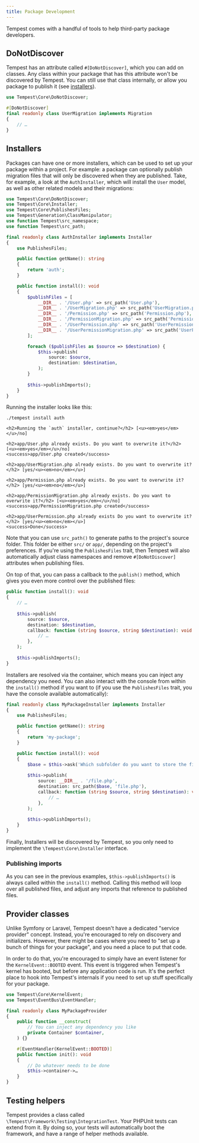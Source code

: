```yaml
---
title: Package Development
---
```


Tempest comes with a handful of tools to help third-party package developers.

## DoNotDiscover

Tempest has an attribute called `#[DoNotDiscover]`, which you can add on classes. Any class within your package that has this attribute won't be discovered by Tempest. You can still use that class internally, or allow you package to publish it (see [installers](#installers)).

```php
use Tempest\Core\DoNotDiscover;

#[DoNotDiscover]
final readonly class UserMigration implements Migration
{
    // …
}
```

## Installers

Packages can have one or more installers, which can be used to set up your package within a project. For example: a package can optionally publish migration files that will only be discovered when they are published. Take, for example, a look at the `AuthInstaller`, which will install the `User` model, as well as other related models and their migrations:

```php
use Tempest\Core\DoNotDiscover;
use Tempest\Core\Installer;
use Tempest\Core\PublishesFiles;
use Tempest\Generation\ClassManipulator;
use function Tempest\src_namespace;
use function Tempest\src_path;

final readonly class AuthInstaller implements Installer
{
    use PublishesFiles;

    public function getName(): string
    {
        return 'auth';
    }

    public function install(): void
    {
        $publishFiles = [
            __DIR__ . '/User.php' => src_path('User.php'),
            __DIR__ . '/UserMigration.php' => src_path('UserMigration.php'),
            __DIR__ . '/Permission.php' => src_path('Permission.php'),
            __DIR__ . '/PermissionMigration.php' => src_path('PermissionMigration.php'),
            __DIR__ . '/UserPermission.php' => src_path('UserPermission.php'),
            __DIR__ . '/UserPermissionMigration.php' => src_path('UserPermissionMigration.php'),
        ];

        foreach ($publishFiles as $source => $destination) {
            $this->publish(
                source: $source,
                destination: $destination,
            );
        }
    
        $this->publishImports();
    }
}
```

Running the installer looks like this:

```console
./tempest install auth

<h2>Running the `auth` installer, continue?</h2> [<u><em>yes</em></u>/no] 

<h2>app/User.php already exists. Do you want to overwrite it?</h2> [<u><em>yes</em></u>/no] 
<success>app/User.php created</success> 

<h2>app/UserMigration.php already exists. Do you want to overwrite it?</h2> [yes/<u><em>no</em></u>] 

<h2>app/Permission.php already exists. Do you want to overwrite it?</h2> [yes/<u><em>no</em></u>]
 
<h2>app/PermissionMigration.php already exists. Do you want to overwrite it?</h2> [<u><em>yes</em></u>/no] 
<success>app/PermissionMigration.php created</success> 

<h2>app/UserPermission.php already exists Do you want to overwrite it?</h2> [yes/<u><em>no</em></u>]
<success>Done</success> 
```

Note that you can use `src_path()` to generate paths to the project's source folder. This folder be either `src/` or `app/`, depending on the project's preferences. If you're using the `PublishesFiles` trait, then Tempest will also automatically adjust class namespaces and remove `#[DoNotDiscover]` attributes when publishing files.

On top of that, you can pass a callback to the `publish()` method, which gives you even more control over the published files:

```php
public function install(): void
{
    // …
    
    $this->publish(
        source: $source,
        destination: $destination,
        callback: function (string $source, string $destination): void {
            // …
        },
    );
    
    $this->publishImports();
}
```

Installers are resolved via the container, which means you can inject any dependency you need. You can also interact with the console from within the `install()` method if you want to (if you use the `PublishesFiles` trait, you have the console available automatically):

```php
final readonly class MyPackageInstaller implements Installer
{
    use PublishesFiles;

    public function getName(): string
    {
        return 'my-package';
    }

    public function install(): void
    {
        $base = $this->ask('Which subfolder do you want to store the files in?');
        
        $this->publish(
            source: __DIR__ . '/file.php',
            destination: src_path($base, 'file.php'),
            callback: function (string $source, string $destination): void {
                // …
            },
        );
        
        $this->publishImports();
    }
}
```

Finally, Installers will be discovered by Tempest, so you only need to implement the `\Tempest\Core\Installer` interface.

### Publishing imports

As you can see in the previous examples, `$this->publishImports()` is always called within the `install()` method. Calling this method will loop over all published files, and adjust any imports that reference to published files. 

## Provider classes

Unlike Symfony or Laravel, Tempest doesn't have a dedicated "service provider" concept. Instead, you're encouraged to rely on discovery and initializers. However, there might be cases where you need to "set up a bunch of things for your package", and you need a place to put that code. 

In order to do that, you're encouraged to simply have an event listener for the `KernelEvent::BOOTED` event. This event is triggered when Tempest's kernel has booted, but before any application code is run. It's the perfect place to hook into Tempest's internals if you need to set up stuff specifically for your package.

```php
use Tempest\Core\KernelEvent;
use Tempest\EventBus\EventHandler;

final readonly class MyPackageProvider
{
    public function __construct(
        // You can inject any dependency you like
        private Container $container,
    ) {}

    #[EventHandler(KernelEvent::BOOTED)]
    public function init(): void
    {
        // Do whatever needs to be done
        $this->container->…
    }
}
```

## Testing helpers

Tempest provides a class called `\Tempest\Framework\Testing\IntegrationTest`. Your PHPUnit tests can extend from it. By doing so, your tests will automatically boot the framework, and have a range of helper methods available.
